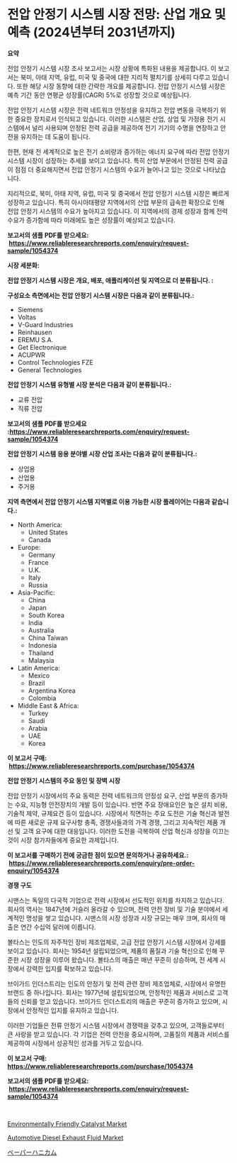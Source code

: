<p><h1>전압 안정기 시스템 시장 전망: 산업 개요 및 예측 (2024년부터 2031년까지)</h1></p><p><strong>요약</strong></p>
<p><p>전압 안정기 시스템 시장 조사 보고서는 시장 상황에 특화된 내용을 제공합니다. 이 보고서는 북미, 아태 지역, 유럽, 미국 및 중국에 대한 지리적 펼치기를 상세히 다루고 있습니다. 또한 해당 시장 동향에 대한 간략한 개요를 제공합니다. 전압 안정기 시스템 시장은 예측 기간 동안 연평균 성장률(CAGR) 5%로 성장할 것으로 예상됩니다.</p><p>전압 안정기 시스템 시장은 전력 네트워크 안정성을 유지하고 전압 변동을 극복하기 위한 중요한 장치로서 인식되고 있습니다. 이러한 시스템은 산업, 상업 및 가정용 전기 시스템에서 널리 사용되며 안정된 전력 공급을 제공하여 전기 기기의 수명을 연장하고 안전을 유지하는 데 도움이 됩니다.</p><p>한편, 현재 전 세계적으로 높은 전기 소비량과 증가하는 에너지 요구에 따라 전압 안정기 시스템 시장이 성장하는 추세를 보이고 있습니다. 특히 산업 부문에서 안정된 전력 공급이 점점 더 중요해지면서 전압 안정기 시스템의 수요가 늘어나고 있는 것으로 나타났습니다.</p><p>지리적으로, 북미, 아태 지역, 유럽, 미국 및 중국에서 전압 안정기 시스템 시장은 빠르게 성장하고 있습니다. 특히 아시아태평양 지역에서의 산업 부문의 급속한 확장으로 인해 전압 안정기 시스템의 수요가 높아지고 있습니다. 이 지역에서의 경제 성장과 함께 전력 수요가 증가함에 따라 미래에도 높은 성장률이 예상되고 있습니다.</p></p>
<p><strong>보고서의 샘플 PDF를 받으세요: &nbsp;<a href="https://www.reliableresearchreports.com/enquiry/request-sample/1054374">https://www.reliableresearchreports.com/enquiry/request-sample/1054374</a></strong></p>
<p><strong>시장 세분화:</strong></p>
<p><strong> 전압 안정기 시스템 시장은 개요, 배포, 애플리케이션 및 지역으로 더 분류됩니다. :</strong></p>
<p><strong>구성요소 측면에서는 전압 안정기 시스템 시장은 다음과 같이 분류됩니다.:</strong></p>
<p><ul><li>Siemens</li><li>Voltas</li><li>V-Guard Industries</li><li>Reinhausen</li><li>EREMU S.A.</li><li>Get Electronique</li><li>ACUPWR</li><li>Control Technologies FZE</li><li>General Technologies</li></ul></p>
<p><strong> 전압 안정기 시스템 유형별 시장 분석은 다음과 같이 분류됩니다.:</strong></p>
<p><ul><li>교류 전압</li><li>직류 전압</li></ul></p>
<p><strong>보고서의 샘플 PDF를 받으세요 :<a href="https://www.reliableresearchreports.com/enquiry/request-sample/1054374">https://www.reliableresearchreports.com/enquiry/request-sample/1054374</a></strong></p>
<p><strong> 전압 안정기 시스템 응용 분야별 시장 산업 조사는 다음과 같이 분류됩니다.:</strong></p>
<p><ul><li>상업용</li><li>산업용</li><li>주거용</li></ul></p>
<p><strong>지역 측면에서 전압 안정기 시스템 지역별로 이용 가능한 시장 플레이어는 다음과 같습니다.:</strong></p>
<p><ul>
    <li>
        North America:
        <ul>
            <li>United States</li>
            <li>Canada</li>
        </ul>
    </li>
    <li>
        Europe:
        <ul>
            <li>Germany</li>
            <li>France</li>
            <li>U.K.</li>
            <li>Italy</li>
            <li>Russia</li>
        </ul>
    </li>
    <li>
        Asia-Pacific:
        <ul>
            <li>China</li>
            <li>Japan</li>
            <li>South Korea</li>
            <li>India</li>
            <li>Australia</li>
            <li>China Taiwan</li>
            <li>Indonesia</li>
            <li>Thailand</li>
            <li>Malaysia</li>
        </ul>
    </li>
    <li>
        Latin America:
        <ul>
            <li>Mexico</li>
            <li>Brazil</li>
            <li>Argentina Korea</li>
            <li>Colombia</li>
        </ul>
    </li>
    <li>
        Middle East & Africa:
        <ul>
            <li>Turkey</li>
            <li>Saudi</li>
            <li>Arabia</li>
            <li>UAE</li>
            <li>Korea</li>
        </ul>
    </li>
    </ul></p>
<p><strong>이 보고서 구매: &nbsp;<a href="https://www.reliableresearchreports.com/purchase/1054374">https://www.reliableresearchreports.com/purchase/1054374</a></strong></p>
<p><strong>전압 안정기 시스템의 주요 동인 및 장벽 시장</strong></p>
<p><p>전압 안정기 시장에서의 주요 동력은 전력 네트워크의 안정성 요구, 산업 부문의 증가하는 수요, 지능형 안전장치의 개발 등이 있습니다. 반면 주요 장애요인은 높은 설치 비용, 기술적 제약, 규제요건 등이 있습니다. 시장에서 직면하는 주요 도전은 기술 혁신과 발전에 따른 새로운 규제 요구사항 충족, 경쟁사들과의 가격 경쟁, 그리고 지속적인 제품 개선 및 고객 요구에 대한 대응입니다. 이러한 도전을 극복하여 산업 혁신과 성장을 이끄는 것이 시장 참가자들에게 중요한 과제입니다.</p></p>
<p><strong>이 보고서를 구매하기 전에 궁금한 점이 있으면 문의하거나 공유하세요.: &nbsp;<a href="https://www.reliableresearchreports.com/enquiry/pre-order-enquiry/1054374">https://www.reliableresearchreports.com/enquiry/pre-order-enquiry/1054374</a></strong></p>
<p><strong>경쟁 구도</strong></p>
<p><p>시맨스는 독일의 다국적 기업으로 전력 시장에서 선도적인 위치를 차지하고 있습니다. 회사의 역사는 1847년에 거슬러 올라갈 수 있으며, 전력 안전 장비 및 기술 분야에서 세계적인 명성을 쌓고 있습니다. 시맨스의 시장 성장과 시장 규모는 매우 크며, 회사의 매출은 연간 수십억 달러에 이릅니다.</p><p>볼타스는 인도의 자주적인 장비 제조업체로, 고급 전압 안정기 시스템 시장에서 강세를 보이고 있습니다. 회사는 1954년 설립되었으며, 제품의 품질과 기술 혁신으로 인해 꾸준한 시장 성장을 이루어 왔습니다. 볼타스의 매출은 매년 꾸준히 상승하며, 전 세계 시장에서 강력한 입지를 확보하고 있습니다.</p><p>브이가드 인더스트리는 인도의 안정기 및 전력 관련 장비 제조업체로, 시장에서 유명한 브랜드 중 하나입니다. 회사는 1977년에 설립되었으며, 안정적인 제품과 서비스로 고객들의 신뢰를 얻고 있습니다. 브이가드 인더스트리의 매출은 꾸준히 증가하고 있으며, 시장에서 안정적인 입지를 유지하고 있습니다.</p><p>이러한 기업들은 전류 안정기 시스템 시장에서 경쟁력을 갖추고 있으며, 고객들로부터 큰 사랑을 받고 있습니다. 각 기업은 전력 안전을 중요시하며, 고품질의 제품과 서비스를 제공하여 시장에서 성공적인 성과를 거두고 있습니다.</p></p>
<p><strong>이 보고서 구매: &nbsp; <a href="https://www.reliableresearchreports.com/purchase/1054374">https://www.reliableresearchreports.com/purchase/1054374</a></strong></p>
<p><strong>보고서의 샘플 PDF를 받으세요: &nbsp;<a href="https://www.reliableresearchreports.com/enquiry/request-sample/1054374">https://www.reliableresearchreports.com/enquiry/request-sample/1054374</a></strong><strong></strong></p>
<p>&nbsp;</p>
<p><p><a href="https://github.com/Glendatilghmankmgz0rbhwpy/Market-Research-Report-List-1/blob/main/environmentally-friendly-catalyst-market.md">Environmentally Friendly Catalyst Market</a></p><p><a href="https://butternut-bug-553.notion.site/Automotive-Diesel-Exhaust-Fluid-Market-Size-Global-Industry-Overview-Market-Segmentation-and-Forec-3b3ff9f021124d04a7afad53030fad85">Automotive Diesel Exhaust Fluid Market</a></p><p><a href="https://github.com/ksxzwxabcuynh011/Market-Research-Report-List-1/blob/main/12305641978.md">ペーパーハニカム</a></p></p>